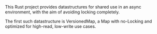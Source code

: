 This Rust project provides datastructures for shared use in an async environment, with the aim of avoiding locking completely.

The first such datastructure is VersionedMap, a Map with no-Locking and optimized for high-read, low-write use cases.
